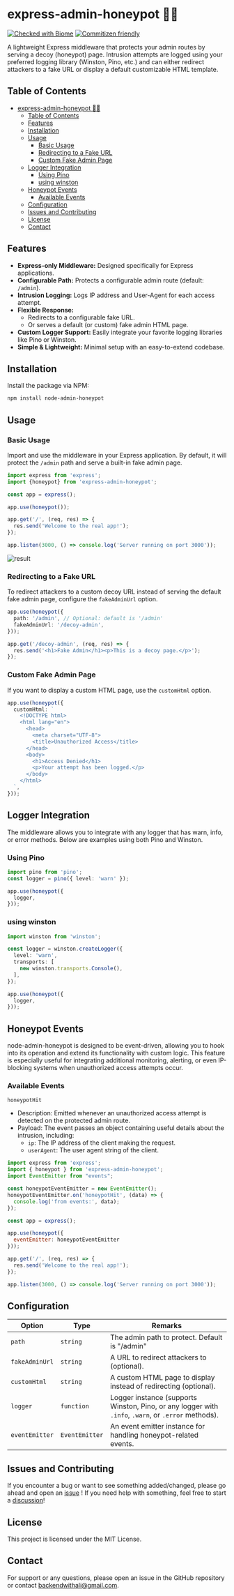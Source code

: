 # express-admin-honeypot 🍯🐝

[![Checked with Biome](https://img.shields.io/badge/Checked_with-Biome-60a5fa?style=flat&logo=biome)](https://biomejs.dev)
[![Commitizen friendly](https://img.shields.io/badge/commitizen-friendly-brightgreen.svg)](http://commitizen.github.io/cz-cli/)

A lightweight Express middleware that protects your admin routes by serving a decoy (honeypot) page. Intrusion attempts are logged using your preferred logging library (Winston, Pino, etc.) and can either redirect attackers to a fake URL or display a default customizable HTML template.

## Table of Contents

- [express-admin-honeypot 🍯🐝](#express-admin-honeypot-)
	- [Table of Contents](#table-of-contents)
	- [Features](#features)
	- [Installation](#installation)
	- [Usage](#usage)
		- [Basic Usage](#basic-usage)
		- [Redirecting to a Fake URL](#redirecting-to-a-fake-url)
		- [Custom Fake Admin Page](#custom-fake-admin-page)
	- [Logger Integration](#logger-integration)
		- [Using Pino](#using-pino)
		- [using winston](#using-winston)
	- [Honeypot Events](#honeypot-events)
		- [Available Events](#available-events)
	- [Configuration](#configuration)
	- [Issues and Contributing](#issues-and-contributing)
	- [License](#license)
	- [Contact](#contact)

## Features

- **Express-only Middleware:** Designed specifically for Express applications.
- **Configurable Path:** Protects a configurable admin route (default: `/admin`).
- **Intrusion Logging:** Logs IP address and User-Agent for each access attempt.
- **Flexible Response:**
  - Redirects to a configurable fake URL.
  - Or serves a default (or custom) fake admin HTML page.
- **Custom Logger Support:** Easily integrate your favorite logging libraries like Pino or Winston.
- **Simple & Lightweight:** Minimal setup with an easy-to-extend codebase.

## Installation

Install the package via NPM:

```bash
npm install node-admin-honeypot
```

## Usage

### Basic Usage

Import and use the middleware in your Express application. By default, it will protect the `/admin` path and serve a built-in fake admin page.

```ts
import express from 'express';
import {honeypot} from 'express-admin-honeypot';

const app = express();

app.use(honeypot());

app.get('/', (req, res) => {
  res.send('Welcome to the real app!');
});

app.listen(3000, () => console.log('Server running on port 3000'));
```

![result](./docs/result.png)

### Redirecting to a Fake URL

To redirect attackers to a custom decoy URL instead of serving the default fake admin page, configure the `fakeAdminUrl` option.

```ts
app.use(honeypot({
  path: '/admin', // Optional: default is '/admin'
  fakeAdminUrl: '/decoy-admin',
}));

app.get('/decoy-admin', (req, res) => {
  res.send('<h1>Fake Admin</h1><p>This is a decoy page.</p>');
});
```

### Custom Fake Admin Page

If you want to display a custom HTML page, use the `customHtml` option.

```ts
app.use(honeypot({
  customHtml: `
    <!DOCTYPE html>
    <html lang="en">
      <head>
        <meta charset="UTF-8">
        <title>Unauthorized Access</title>
      </head>
      <body>
        <h1>Access Denied</h1>
        <p>Your attempt has been logged.</p>
      </body>
    </html>
  `,
}));
```

## Logger Integration

The middleware allows you to integrate with any logger that has warn, info, or error methods. Below are examples using both Pino and Winston.

### Using Pino

```ts
import pino from 'pino';
const logger = pino({ level: 'warn' });

app.use(honeypot({
  logger,
}));
```

### using winston

```ts
import winston from 'winston';

const logger = winston.createLogger({
  level: 'warn',
  transports: [
    new winston.transports.Console(),
  ],
});

app.use(honeypot({
  logger,
}));
```

## Honeypot Events

node-admin-honeypot is designed to be event-driven, allowing you to hook into its operation and extend its functionality with custom logic. This feature is especially useful for integrating additional monitoring, alerting, or even IP-blocking systems when unauthorized access attempts occur.

### Available Events

`honeypotHit`

- Description: Emitted whenever an unauthorized access attempt is detected on the protected admin route.
- Payload: The event passes an object containing useful details about the intrusion, including:
  - `ip`: The IP address of the client making the request.
  - `userAgent`: The user agent string of the client.

```js
import express from 'express';
import { honeypot } from 'express-admin-honeypot';
import EventEmitter from "events";

const honeypotEventEmitter = new EventEmitter();
honeypotEventEmitter.on('honeypotHit', (data) => {
  console.log('from events:', data);
});

const app = express();

app.use(honeypot({
  eventEmitter: honeypotEventEmitter
}));

app.get('/', (req, res) => {
  res.send('Welcome to the real app!');
});

app.listen(3000, () => console.log('Server running on port 3000'));

```

## Configuration

| Option                     | Type                                      | Remarks                                                                                         |
| -------------------------- | ----------------------------------------- | ----------------------------------------------------------------------------------------------- |
| `path`                 | `string`                                  | The admin path to protect. Default is "/admin"                                              |
|  `fakeAdminUrl`                   | `string`                     | A URL to redirect attackers to (optional).                                                                   |
|  `customHtml`                 | `string`          | A custom HTML page to display instead of redirecting (optional).                                                 |
|  `logger`              | `function`                                  | Logger instance (supports Winston, Pino, or any logger with `.info`, `.warn`, or `.error` methods).
|  `eventEmitter`              | `EventEmitter`                                  | An event emitter instance for handling honeypot-related events.

## Issues and Contributing

If you encounter a bug or want to see something added/changed, please go ahead and open an [issue](https://github.com/Silent-Watcher/express-admin-honeypot/issues)
! If you need help with something, feel free to start a [discussion](https://github.com/Silent-Watcher/express-admin-honeypot/discussions/new)!

## License

This project is licensed under the MIT License.

## Contact

For support or any questions, please open an issue in the GitHub repository or contact <backendwithali@gmail.com>.
